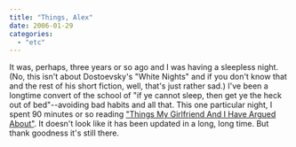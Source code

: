 ```yaml
---
title: "Things, Alex"
date: 2006-01-29
categories: 
  - "etc"
---
```


It was, perhaps, three years or so ago and I was having a sleepless night. (No, this isn't about Dostoevsky's "White Nights" and if you don't know that and the rest of his short fiction, well, that's just rather sad.) I've been a longtime convert of the school of "if ye cannot sleep, then get ye the heck out of bed"--avoiding bad habits and all that. This one particular night, I spent 90 minutes or so reading ["Things My Girlfriend And I Have Argued About"](http://www.thingsmygirlfriendandihavearguedabout.com/). It doesn't look like it has been updated in a long, long time. But thank goodness it's still there.
